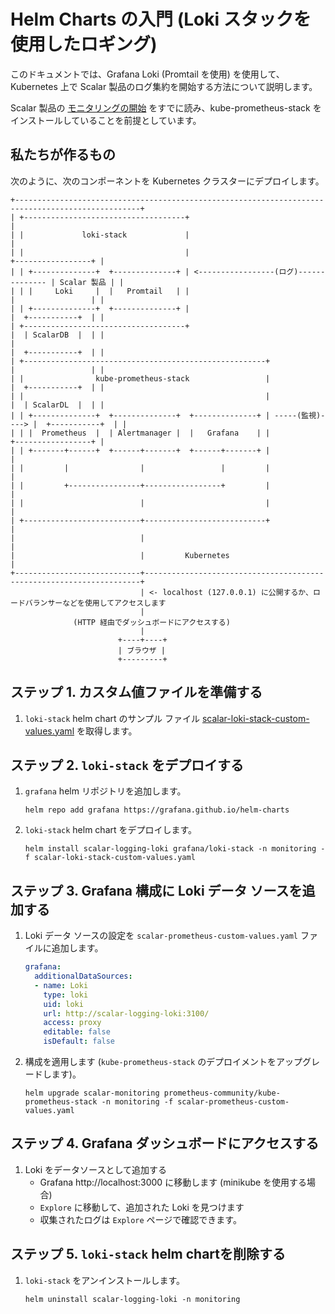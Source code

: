 # Helm Charts の入門 (Loki スタックを使用したロギング)

このドキュメントでは、Grafana Loki (Promtail を使用) を使用して、Kubernetes 上で Scalar 製品のログ集約を開始する方法について説明します。

Scalar 製品の [モニタリングの開始](getting-started-monitoring.md) をすでに読み、kube-prometheus-stack をインストールしていることを前提としています。

## 私たちが作るもの

次のように、次のコンポーネントを Kubernetes クラスターにデプロイします。

```
+--------------------------------------------------------------------------------------------------+
| +------------------------------------+                                                           |
| |             loki-stack             |                                                           |
| |                                    |                                       +-----------------+ |
| | +--------------+  +--------------+ | <-----------------(ログ)-------------- | Scalar 製品 | |
| | |     Loki     |  |   Promtail   | |                                       |                 | |
| | +--------------+  +--------------+ |                                       |  +-----------+  | |
| +------------------------------------+                                       |  | ScalarDB  |  | |
|                                                                              |  +-----------+  | |
| +------------------------------------------------------+                     |                 | |
| |                kube-prometheus-stack                 |                     |  +-----------+  | |
| |                                                      |                     |  | ScalarDL  |  | |
| | +--------------+  +--------------+  +--------------+ | -----(監視)----> |  +-----------+  | |
| | |  Prometheus  |  | Alertmanager |  |   Grafana    | |                     +-----------------+ |
| | +-------+------+  +------+-------+  +------+-------+ |                                         |
| |         |                |                 |         |                                         |
| |         +----------------+-----------------+         |                                         |
| |                          |                           |                                         |
| +--------------------------+---------------------------+                                         |
|                            |                                                                     |
|                            |         Kubernetes                                                  |
+----------------------------+---------------------------------------------------------------------+
                             | <- localhost (127.0.0.1) に公開するか、ロードバランサーなどを使用してアクセスします
                             |
              (HTTP 経由でダッシュボードにアクセスする)
                             |
                        +----+----+
                        | ブラウザ |
                        +---------+
```

## ステップ 1. カスタム値ファイルを準備する

1. `loki-stack` helm chart のサンプル ファイル [scalar-loki-stack-custom-values.yaml](./conf/scalar-loki-stack-custom-values.yaml) を取得します。

## ステップ 2. `loki-stack` をデプロイする

1. `grafana` helm リポジトリを追加します。
   ```console
   helm repo add grafana https://grafana.github.io/helm-charts
   ```

1. `loki-stack` helm chart をデプロイします。
   ```console
   helm install scalar-logging-loki grafana/loki-stack -n monitoring -f scalar-loki-stack-custom-values.yaml
   ```

## ステップ 3. Grafana 構成に Loki データ ソースを追加する

1. Loki データ ソースの設定を `scalar-prometheus-custom-values.yaml` ファイルに追加します。
   ```yaml
   grafana:
     additionalDataSources:
     - name: Loki
       type: loki
       uid: loki
       url: http://scalar-logging-loki:3100/
       access: proxy
       editable: false
       isDefault: false
   ```

1. 構成を適用します (`kube-prometheus-stack` のデプロイメントをアップグレードします)。
   ```console
   helm upgrade scalar-monitoring prometheus-community/kube-prometheus-stack -n monitoring -f scalar-prometheus-custom-values.yaml
   ```

## ステップ 4. Grafana ダッシュボードにアクセスする

1. Loki をデータソースとして追加する
   - Grafana http://localhost:3000 に移動します (minikube を使用する場合)
   - `Explore` に移動して、追加された Loki を見つけます
   - 収集されたログは `Explore` ページで確認できます。

## ステップ 5. `loki-stack` helm chartを削除する

1. `loki-stack` をアンインストールします。
   ```console
   helm uninstall scalar-logging-loki -n monitoring
   ```
